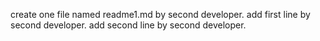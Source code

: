 create one file named readme1.md by second developer.
add first line by second developer.
add second line by second developer.
